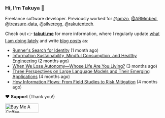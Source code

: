 ### Hi, I'm Takuya 👋

Freelance software developer. Previously worked for [@amzn](https://github.com/amzn), [@ARMmbed](https://github.com/ARMmbed), [@treasure-data](https://github.com/treasure-data), [@silveregg](https://github.com/silveregg), [@rakutentech](https://github.com/rakutentech).

Check out 👉 **[takuti.me](https://takuti.me/)** for more information, where I regularly update [what I am doing lately](https://takuti.me/now/) and write [blog posts](https://takuti.me/note/) as:


- [Runner&#39;s Search for Identity](https://takuti.me/note/search-for-identity/) (1 month ago)
- [Information Sustainability, Mindful Consumption, and Healthy Engineering](https://takuti.me/note/information-diet/) (2 months ago)
- [When We Lose Autonomy—Whose Life Are You Living?](https://takuti.me/note/autonomy-and-life/) (3 months ago)
- [Three Perspectives on Large Language Models and Their Emerging Applications](https://takuti.me/note/three-perspectives-on-llms/) (4 months ago)
- [How Information Flows: From Field Studies to Risk Mitigation](https://takuti.me/note/how-information-flows/) (4 months ago)

❤️ **Support** (Thank you!)

<a href="https://www.buymeacoffee.com/takuti" target="_blank"><img src="https://cdn.buymeacoffee.com/buttons/v2/default-yellow.png" alt="Buy Me A Coffee" style="height: 30px !important;width: 108px !important;" ></a>
